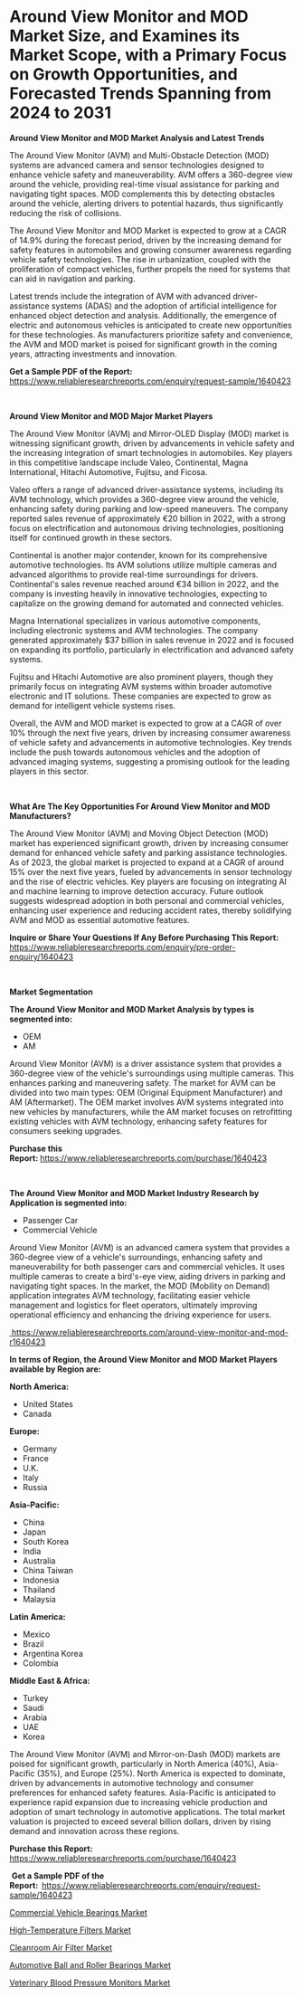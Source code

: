 <p><h1>Around View Monitor and MOD Market Size, and Examines its Market Scope, with a Primary Focus on Growth Opportunities, and Forecasted Trends Spanning from 2024 to 2031</h1></p><p><strong>Around View Monitor and MOD Market Analysis and Latest Trends</strong></p>
<p><p>The Around View Monitor (AVM) and Multi-Obstacle Detection (MOD) systems are advanced camera and sensor technologies designed to enhance vehicle safety and maneuverability. AVM offers a 360-degree view around the vehicle, providing real-time visual assistance for parking and navigating tight spaces. MOD complements this by detecting obstacles around the vehicle, alerting drivers to potential hazards, thus significantly reducing the risk of collisions.</p><p>The Around View Monitor and MOD Market is expected to grow at a CAGR of 14.9% during the forecast period, driven by the increasing demand for safety features in automobiles and growing consumer awareness regarding vehicle safety technologies. The rise in urbanization, coupled with the proliferation of compact vehicles, further propels the need for systems that can aid in navigation and parking.</p><p>Latest trends include the integration of AVM with advanced driver-assistance systems (ADAS) and the adoption of artificial intelligence for enhanced object detection and analysis. Additionally, the emergence of electric and autonomous vehicles is anticipated to create new opportunities for these technologies. As manufacturers prioritize safety and convenience, the AVM and MOD market is poised for significant growth in the coming years, attracting investments and innovation.</p></p>
<p><strong>Get a Sample PDF of the Report:&nbsp;</strong> <a href="https://www.reliableresearchreports.com/enquiry/request-sample/1640423?utm_campaign=114&utm_medium=2&utm_source=Github&utm_content=ia&utm_term=03112024&utm_id=around-view-monitor-and-mod">https://www.reliableresearchreports.com/enquiry/request-sample/1640423</a></p>
<p>&nbsp;</p>
<p><strong>Around View Monitor and MOD Major Market Players</strong></p>
<p><p>The Around View Monitor (AVM) and Mirror-OLED Display (MOD) market is witnessing significant growth, driven by advancements in vehicle safety and the increasing integration of smart technologies in automobiles. Key players in this competitive landscape include Valeo, Continental, Magna International, Hitachi Automotive, Fujitsu, and Ficosa.</p><p>Valeo offers a range of advanced driver-assistance systems, including its AVM technology, which provides a 360-degree view around the vehicle, enhancing safety during parking and low-speed maneuvers. The company reported sales revenue of approximately €20 billion in 2022, with a strong focus on electrification and autonomous driving technologies, positioning itself for continued growth in these sectors.</p><p>Continental is another major contender, known for its comprehensive automotive technologies. Its AVM solutions utilize multiple cameras and advanced algorithms to provide real-time surroundings for drivers. Continental's sales revenue reached around €34 billion in 2022, and the company is investing heavily in innovative technologies, expecting to capitalize on the growing demand for automated and connected vehicles.</p><p>Magna International specializes in various automotive components, including electronic systems and AVM technologies. The company generated approximately $37 billion in sales revenue in 2022 and is focused on expanding its portfolio, particularly in electrification and advanced safety systems.</p><p>Fujitsu and Hitachi Automotive are also prominent players, though they primarily focus on integrating AVM systems within broader automotive electronic and IT solutions. These companies are expected to grow as demand for intelligent vehicle systems rises.</p><p>Overall, the AVM and MOD market is expected to grow at a CAGR of over 10% through the next five years, driven by increasing consumer awareness of vehicle safety and advancements in automotive technologies. Key trends include the push towards autonomous vehicles and the adoption of advanced imaging systems, suggesting a promising outlook for the leading players in this sector.</p></p>
<p>&nbsp;</p>
<p><strong>What Are The Key Opportunities For Around View Monitor and MOD Manufacturers?</strong></p>
<p><p>The Around View Monitor (AVM) and Moving Object Detection (MOD) market has experienced significant growth, driven by increasing consumer demand for enhanced vehicle safety and parking assistance technologies. As of 2023, the global market is projected to expand at a CAGR of around 15% over the next five years, fueled by advancements in sensor technology and the rise of electric vehicles. Key players are focusing on integrating AI and machine learning to improve detection accuracy. Future outlook suggests widespread adoption in both personal and commercial vehicles, enhancing user experience and reducing accident rates, thereby solidifying AVM and MOD as essential automotive features.</p></p>
<p><strong>Inquire or Share Your Questions If Any Before Purchasing This Report:</strong> <a href="https://www.reliableresearchreports.com/enquiry/pre-order-enquiry/1640423?utm_campaign=114&utm_medium=2&utm_source=Github&utm_content=ia&utm_term=03112024&utm_id=around-view-monitor-and-mod">https://www.reliableresearchreports.com/enquiry/pre-order-enquiry/1640423</a></p>
<p>&nbsp;</p>
<p><strong>Market Segmentation</strong></p>
<p><strong>The Around View Monitor and MOD Market Analysis by types is segmented into:</strong></p>
<p><ul><li>OEM</li><li>AM</li></ul></p>
<p><p>Around View Monitor (AVM) is a driver assistance system that provides a 360-degree view of the vehicle's surroundings using multiple cameras. This enhances parking and maneuvering safety. The market for AVM can be divided into two main types: OEM (Original Equipment Manufacturer) and AM (Aftermarket). The OEM market involves AVM systems integrated into new vehicles by manufacturers, while the AM market focuses on retrofitting existing vehicles with AVM technology, enhancing safety features for consumers seeking upgrades.</p></p>
<p><strong>Purchase this Report:&nbsp;</strong><a href="https://www.reliableresearchreports.com/purchase/1640423?utm_campaign=114&utm_medium=2&utm_source=Github&utm_content=ia&utm_term=03112024&utm_id=around-view-monitor-and-mod">https://www.reliableresearchreports.com/purchase/1640423</a></p>
<p>&nbsp;</p>
<p><strong>The Around View Monitor and MOD Market Industry Research by Application is segmented into:</strong></p>
<p><ul><li>Passenger Car</li><li>Commercial Vehicle</li></ul></p>
<p><p>Around View Monitor (AVM) is an advanced camera system that provides a 360-degree view of a vehicle's surroundings, enhancing safety and maneuverability for both passenger cars and commercial vehicles. It uses multiple cameras to create a bird's-eye view, aiding drivers in parking and navigating tight spaces. In the market, the MOD (Mobility on Demand) application integrates AVM technology, facilitating easier vehicle management and logistics for fleet operators, ultimately improving operational efficiency and enhancing the driving experience for users.</p></p>
<p><a href="https://www.reliableresearchreports.com/around-view-monitor-and-mod-r1640423?utm_campaign=114&utm_medium=2&utm_source=Github&utm_content=ia&utm_term=03112024&utm_id=around-view-monitor-and-mod">&nbsp;https://www.reliableresearchreports.com/around-view-monitor-and-mod-r1640423</a></p>
<p><strong>In terms of Region, the Around View Monitor and MOD Market Players available by Region are:</strong></p>
<p>
    <p> <strong> North America: </strong>
        <ul>
            <li>United States</li>
            <li>Canada</li>
        </ul>
        </p> 
    <p> <strong> Europe: </strong>
        <ul>
            <li>Germany</li>
            <li>France</li>
            <li>U.K.</li>
            <li>Italy</li>
            <li>Russia</li>
        </ul>
        </p> 
    <p> <strong> Asia-Pacific: </strong>
        <ul>
            <li>China</li>
            <li>Japan</li>
            <li>South Korea</li>
            <li>India</li>
            <li>Australia</li>
            <li>China Taiwan</li>
            <li>Indonesia</li>
            <li>Thailand</li>
            <li>Malaysia</li>
        </ul>
        </p> 
    <p> <strong> Latin America: </strong>
        <ul>
            <li>Mexico</li>
            <li>Brazil</li>
            <li>Argentina Korea</li>
            <li>Colombia</li>
        </ul>
        </p> 
    <p> <strong> Middle East & Africa: </strong>
        <ul>
            <li>Turkey</li>
            <li>Saudi</li>
            <li>Arabia</li>
            <li>UAE</li>
            <li>Korea</li>
        </ul>
    </p>
    </p>
<p><p>The Around View Monitor (AVM) and Mirror-on-Dash (MOD) markets are poised for significant growth, particularly in North America (40%), Asia-Pacific (35%), and Europe (25%). North America is expected to dominate, driven by advancements in automotive technology and consumer preferences for enhanced safety features. Asia-Pacific is anticipated to experience rapid expansion due to increasing vehicle production and adoption of smart technology in automotive applications. The total market valuation is projected to exceed several billion dollars, driven by rising demand and innovation across these regions.</p></p>
<p><strong>Purchase this Report: </strong><a href="https://www.reliableresearchreports.com/purchase/1640423?utm_campaign=114&utm_medium=2&utm_source=Github&utm_content=ia&utm_term=03112024&utm_id=around-view-monitor-and-mod">https://www.reliableresearchreports.com/purchase/1640423</a></p>
<p>&nbsp;<strong>Get a Sample PDF of the Report:&nbsp;&nbsp;</strong><a href="https://www.reliableresearchreports.com/enquiry/request-sample/1640423?utm_campaign=114&utm_medium=2&utm_source=Github&utm_content=ia&utm_term=03112024&utm_id=around-view-monitor-and-mod">https://www.reliableresearchreports.com/enquiry/request-sample/1640423</a></p>
<p><strong></strong></p>
<p><p><a href="https://github.com/isbel3opkkem/Market-Research-Report-List-1/blob/main/commercial-vehicle-bearings-market.md?utm_campaign=114&utm_medium=2&utm_source=Github&utm_content=ia&utm_term=03112024&utm_id=around-view-monitor-and-mod">Commercial Vehicle Bearings Market</a></p><p><a href="https://www.linkedin.com/pulse/analyzing-global-high-temperature-filters-market-growth-zgjtf?utm_campaign=114&utm_medium=2&utm_source=Github&utm_content=ia&utm_term=03112024&utm_id=around-view-monitor-and-mod">High-Temperature Filters Market</a></p><p><a href="https://www.linkedin.com/pulse/disruption-innovation-cleanroom-air-filter-industry-market-analysis-fgvre?utm_campaign=114&utm_medium=2&utm_source=Github&utm_content=ia&utm_term=03112024&utm_id=around-view-monitor-and-mod">Cleanroom Air Filter Market</a></p><p><a href="https://github.com/cristy9x9bur/Market-Research-Report-List-1/blob/main/automotive-ball-and-roller-bearings-market.md?utm_campaign=114&utm_medium=2&utm_source=Github&utm_content=ia&utm_term=03112024&utm_id=around-view-monitor-and-mod">Automotive Ball and Roller Bearings Market</a></p><p><a href="https://issuu.com/reportprime-2/docs/veterinary-blood-pressure-monitors-_e1c2f46014e744?utm_campaign=114&utm_medium=2&utm_source=Github&utm_content=ia&utm_term=03112024&utm_id=around-view-monitor-and-mod">Veterinary Blood Pressure Monitors Market</a></p></p>